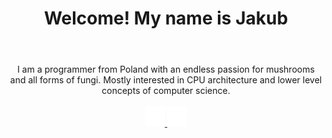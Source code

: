 <div align="center">
  <header>
    <h1>Welcome! My name is Jakub</h1>
  </header>
  <main>
    <div>I am a programmer from Poland with an endless passion for mushrooms and all forms of fungi. Mostly interested in CPU architecture and lower level concepts of computer science.</div>
  </main>
  <br />
  <footer>
    <a aria-label="Github" href="https://github.com/qbibubi">
      <img src="https://github.com/qbibubi/qbibubi/blob/main/res/github-mark-white.svg" alt="Github" width="32" height="32" />
    </a>
    <a aria-label="LinkedIn" href="https://www.linkedin.com/in/jakub-sobieraj-11b96025a">
      <img src="https://github.com/qbibubi/qbibubi/blob/main/res/linkedin-mark.svg" alt="LinkedIn" width="32" height="32"/>
    </a>
    <!--
    <a aria-label="Blog" href="">
      <img src="" alt="Blog" />
    </a>
     <a aria-label="Twitter" href="https://twitter.com/Qbibubi">
      <img src="" alt="Blog" />
    </a>
    -->
  </footer>
</div>


<!--
**qbibubi/qbibubi** is a ✨ _special_ ✨ repository because its `README.md` (this file) appears on your GitHub profile.

Here are some ideas to get you started:

- 🔭 I’m currently working on ...
- 🌱 I’m currently learning ...
- 👯 I’m looking to collaborate on ...
- 🤔 I’m looking for help with ...
- 💬 Ask me about ...
- 📫 How to reach me: ...
- 😄 Pronouns: ...
- ⚡ Fun fact: ...
-->
